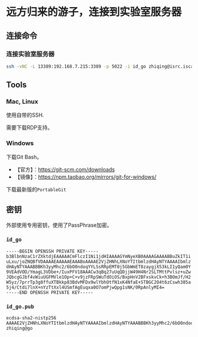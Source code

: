 # 远方归来的游子，连接到实验室服务器

## 连接命令
### 连接实验室服务器
```bash
ssh -vNC -L 13389:192.168.7.215:3389 -p 5022 -i id_go zhiqing@isrc.iscas.ac.cn
```

## Tools
### Mac, Linux

使用自带的SSH.

需要下载RDP支持。

### Windows
 下载Git Bash。

- 【官方】：https://git-scm.com/downloads
- 【镜像】：https://npm.taobao.org/mirrors/git-for-windows/

下载最新版的`PortableGit`

## 密钥

外部使用专用密钥，使用了PassPhrase加密。

### `id_go`

```raw
-----BEGIN OPENSSH PRIVATE KEY-----
b3BlbnNzaC1rZXktdjEAAAAACmFlczI1Ni1jdHIAAAAGYmNyeXB0AAAAGAAAABBuZkIT1i
uLxu/joZNQBfVDAAAAEAAAAAEAAABoAAAAE2VjZHNhLXNoYTItbmlzdHAyNTYAAAAIbmlz
dHAyNTYAAABBBKh3yyMhc2/6bO0ndoqYYLSsRRpEMT0j5GbWmET8zaygjX53kLI1yQam0Y
9VEAdVOD/YmagL3VDbe+/IuxPFV18AAACw3qBq27uUqQDjjW49H4Nr2SLTMttPvlsz+uZw
JQbcgGJbf4vWiuUGFMVle1Op+C+v9jzFRpSWuTdOiOS/BxpHnV2BFxskvCk+h3BOmJf/H2
W5yz/7prrTp3g8ffuXTBkkp83BdvMFDx9wlYbhOtfN1xK4NfaE+STBGC2O4t6zCswh385a
5j4/Ctdi7lnX+nYzTtXxl4USmfAgEuqxa0O7omPjwQpg1sNK/0RpAnlyMI4=
-----END OPENSSH PRIVATE KEY-----
```

### `id_go.pub`
```raw
ecdsa-sha2-nistp256 AAAAE2VjZHNhLXNoYTItbmlzdHAyNTYAAAAIbmlzdHAyNTYAAABBBKh3yyMhc2/6bO0ndoqYYLSsRRpEMT0j5GbWmET8zaygjX53kLI1yQam0Y9VEAdVOD/YmagL3VDbe+/IuxPFV18= zhiqing@go
```
